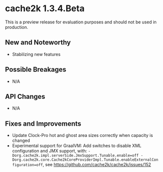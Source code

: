 # cache2k 1.3.4.Beta

This is a preview release for evaluation purposes and should not be used in production.

## New and Noteworthy

- Stabilizing new features

## Possible Breakages

- N/A

## API Changes 

- N/A

## Fixes and Improvements

- Update Clock-Pro hot and ghost area sizes correctly when capacity is changed
- Experimental support for GraalVM: Add switches to disable XML configuration and JMX support, with: 
  `-Dorg.cache2k.impl.serverSide.JmxSupport.Tunable.enable=off -Dorg.cache2k.core.Cache2kCoreProviderImpl.Tunable.enableExternalConfiguration=off`, see https://github.com/cache2k/cache2k/issues/152